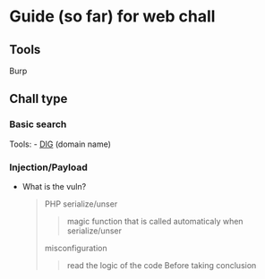 # Guide (so far) for web chall

## Tools
Burp

## Chall type
### Basic search

Tools: - [DIG](https://www.ibm.com/docs/pl/aix/7.1?topic=d-dig-command) (domain name)

### Injection/Payload
 - What is the vuln?
   > PHP serialize/unser
   >> magic function that is called automaticaly when serialize/unser
   >
   > misconfiguration
   >> read the logic of the code Before taking conclusion
   >
   > 



